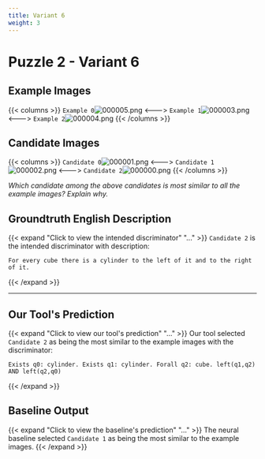 ```yaml
---
title: Variant 6
weight: 3
---
```


# Puzzle 2 - Variant 6

## Example Images
{{< columns >}}
`Example 0`![000005.png](/clevr-variants/agreement/fovariant-6/render/images/CLEVR_val_000005.png)
<--->
`Example 1`![000003.png](/clevr-variants/agreement/fovariant-6/render/images/CLEVR_val_000003.png)
<--->
`Example 2`![000004.png](/clevr-variants/agreement/fovariant-6/render/images/CLEVR_val_000004.png)
{{< /columns >}}

## Candidate Images
{{< columns >}}
`Candidate 0`![000001.png](/clevr-variants/agreement/fovariant-6/render/images/CLEVR_val_000001.png)
<--->
`Candidate 1`![000002.png](/clevr-variants/agreement/fovariant-6/render/images/CLEVR_val_000002.png)
<--->
`Candidate 2`![000000.png](/clevr-variants/agreement/fovariant-6/render/images/CLEVR_val_000000.png)
{{< /columns >}}

*Which candidate among the above candidates is most similar to all the example images? Explain why.*

## Groundtruth English Description

{{< expand "Click to view the intended discriminator" "..." >}}
`Candidate 2` is the intended discriminator with description:
```plaintext 
For every cube there is a cylinder to the left of it and to the right of it.
```
{{< /expand >}}

---



## Our Tool's Prediction

{{< expand "Click to view our tool's prediction" "..." >}}
Our tool selected `Candidate 2` as being the most similar to the example images with the discriminator:
```plaintext
Exists q0: cylinder. Exists q1: cylinder. Forall q2: cube. left(q1,q2) AND left(q2,q0)
```
{{< /expand >}}



## Baseline Output

{{< expand "Click to view the baseline's prediction" "..." >}}
The neural baseline selected `Candidate 1` as being the most similar to the example images.
{{< /expand >}}

